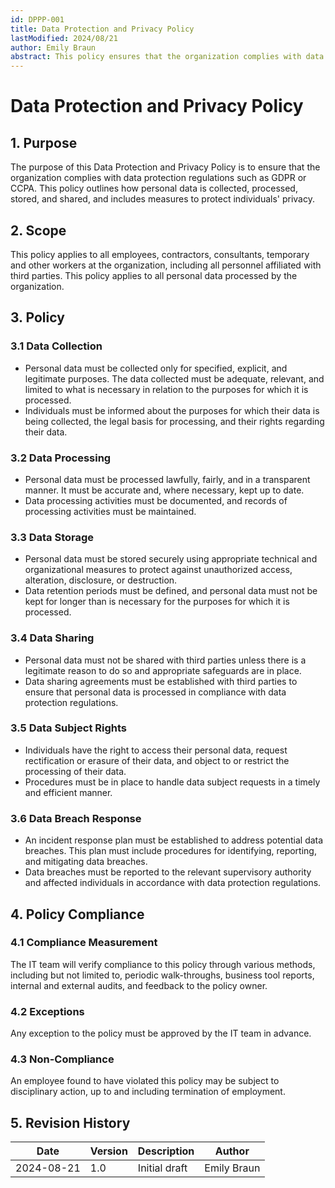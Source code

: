 ```yaml
---
id: DPPP-001
title: Data Protection and Privacy Policy
lastModified: 2024/08/21
author: Emily Braun
abstract: This policy ensures that the organization complies with data protection regulations such as GDPR or CCPA. It outlines how personal data is collected, processed, stored, and shared, and includes measures to protect individuals' privacy.
---
```


# Data Protection and Privacy Policy

## 1. Purpose

The purpose of this Data Protection and Privacy Policy is to ensure that the organization complies with data protection regulations such as GDPR or CCPA. This policy outlines how personal data is collected, processed, stored, and shared, and includes measures to protect individuals' privacy.

## 2. Scope

This policy applies to all employees, contractors, consultants, temporary and other workers at the organization, including all personnel affiliated with third parties. This policy applies to all personal data processed by the organization.

## 3. Policy

### 3.1 Data Collection

- Personal data must be collected only for specified, explicit, and legitimate purposes. The data collected must be adequate, relevant, and limited to what is necessary in relation to the purposes for which it is processed.
- Individuals must be informed about the purposes for which their data is being collected, the legal basis for processing, and their rights regarding their data.

### 3.2 Data Processing

- Personal data must be processed lawfully, fairly, and in a transparent manner. It must be accurate and, where necessary, kept up to date.
- Data processing activities must be documented, and records of processing activities must be maintained.

### 3.3 Data Storage

- Personal data must be stored securely using appropriate technical and organizational measures to protect against unauthorized access, alteration, disclosure, or destruction.
- Data retention periods must be defined, and personal data must not be kept for longer than is necessary for the purposes for which it is processed.

### 3.4 Data Sharing

- Personal data must not be shared with third parties unless there is a legitimate reason to do so and appropriate safeguards are in place.
- Data sharing agreements must be established with third parties to ensure that personal data is processed in compliance with data protection regulations.

### 3.5 Data Subject Rights

- Individuals have the right to access their personal data, request rectification or erasure of their data, and object to or restrict the processing of their data.
- Procedures must be in place to handle data subject requests in a timely and efficient manner.

### 3.6 Data Breach Response

- An incident response plan must be established to address potential data breaches. This plan must include procedures for identifying, reporting, and mitigating data breaches.
- Data breaches must be reported to the relevant supervisory authority and affected individuals in accordance with data protection regulations.

## 4. Policy Compliance

### 4.1 Compliance Measurement

The IT team will verify compliance to this policy through various methods, including but not limited to, periodic walk-throughs, business tool reports, internal and external audits, and feedback to the policy owner.

### 4.2 Exceptions

Any exception to the policy must be approved by the IT team in advance.

### 4.3 Non-Compliance

An employee found to have violated this policy may be subject to disciplinary action, up to and including termination of employment.

## 5. Revision History

| Date       | Version | Description           | Author            |
|------------|---------|-----------------------|-------------------|
| 2024-08-21 | 1.0     | Initial draft         | Emily Braun       |
